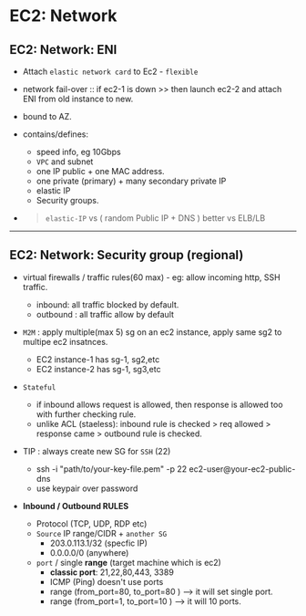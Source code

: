 # EC2: Network

## EC2: Network: ENI
- Attach `elastic network card` to Ec2 - `flexible`
- network fail-over :: if ec2-1 is down >> then launch ec2-2 and attach ENI from old instance to new.
- bound to AZ.

- contains/defines:
  - speed info, eg 10Gbps
  - `VPC` and subnet
  - one IP public + one MAC address.
  - one private (primary) + many secondary private IP
  - elastic IP
  - Security groups.

- > `elastic-IP` vs  ( random Public IP + DNS ) better vs ELB/LB

---
## EC2: Network: Security group (regional)
- virtual firewalls / traffic rules(60 max) - eg: allow incoming http, SSH traffic.
  - inbound: all traffic blocked by default.
  - outbound : all traffic allow by default

- `M2M` : apply multiple(max 5) sg on an ec2 instance, apply same sg2 to multipe ec2 insatnces.
  - EC2 instance-1 has sg-1, sg2,etc
  - EC2 instance-2 has sg-1, sg3,etc

- `Stateful`
  - if inbound allows request is allowed, then response is allowed too with further checking rule.
  - unlike ACL (staeless):  inbound rule is checked > req allowed > response came > outbound rule is checked.
  
- TIP : always create new SG for `SSH` (22)
  - ssh -i "path/to/your-key-file.pem" -p 22 ec2-user@your-ec2-public-dns
  - use keypair over password
  
- **Inbound / Outbound RULES**
  - Protocol (TCP, UDP, RDP etc)
  - `Source` IP range/CIDR + `another SG`
      - 203.0.113.1/32 (specfic IP)
      - 0.0.0.0/0 (anywhere)
  - `port` / single **range** (target machine which is ec2)
      - **classic port**: 21,22,80,443, 3389
      - ICMP (Ping)  doesn't use ports
      - range (from_port=80, to_port=80 ) --> it will set single port.
      - range (from_port=1, to_port=10 ) --> it will 10 ports.
